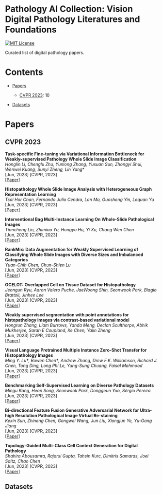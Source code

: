 # Pathology AI Collection: Vision Digital Pathology Literatures and Foundations

[![MIT License](https://img.shields.io/badge/license-MIT-green.svg)](https://opensource.org/licenses/MIT) 

Curated list of digital pathology papers.



# Contents
<!-- - [Pathology AI](#pathology) -->
- [Papers](#papers)
  - [CVPR 2023](#cvpr-2023): 10

- [Datasets](#datasets)
  <!-- - [Abdomen](#abdomen) -->

# Papers

## CVPR 2023

**Task-specific Fine-tuning via Variational Information Bottleneck for Weakly-supervised Pathology Whole Slide Image Classification** \
*Honglin Li, Chenglu Zhu, Yunlong Zhang, Yuxuan Sun, Zhongyi Shui, Wenwei Kuang, Sunyi Zheng, Lin Yang** \
[Jun, 2023] [CVPR, 2023] \
[[Paper](https://openaccess.thecvf.com/content/CVPR2023/papers/Li_Task-Specific_Fine-Tuning_via_Variational_Information_Bottleneck_for_Weakly-Supervised_Pathology_Whole_CVPR_2023_paper.pdf)] 

**Histopathology Whole Slide Image Analysis with Heterogeneous Graph Representation Learning** \
*Tsai Hor Chan, Fernando Julio Cendra, Lan Ma, Guosheng Yin, Lequan Yu* \
[Jun, 2023] [CVPR, 2023] \
[[Paper](https://openaccess.thecvf.com/content/CVPR2023/papers/Chan_Histopathology_Whole_Slide_Image_Analysis_With_Heterogeneous_Graph_Representation_Learning_CVPR_2023_paper.pdf)] 

**Interventional Bag Multi-Instance Learning On Whole-Slide Pathological Images** \
*Tiancheng Lin, Zhimiao Yu, Hongyu Hu, Yi Xu, Chang Wen Chen* \
[Jun, 2023] [CVPR, 2023] \
[[Paper](https://openaccess.thecvf.com/content/CVPR2023/papers/Lin_Interventional_Bag_Multi-Instance_Learning_on_Whole-Slide_Pathological_Images_CVPR_2023_paper.pdf)] 

**RankMix: Data Augmentation for Weakly Supervised Learning of Classifying Whole Slide Images with Diverse Sizes and Imbalanced Categories** \
*Yuan-Chih Chen, Chun-Shien Lu* \
[Jun, 2023] [CVPR, 2023] \
[[Paper](https://openaccess.thecvf.com/content/CVPR2023/papers/Chen_RankMix_Data_Augmentation_for_Weakly_Supervised_Learning_of_Classifying_Whole_CVPR_2023_paper.pdf)] 

**OCELOT: Overlapped Cell on Tissue Dataset for Histopathology** \
*Jeongun Ryu, Aaron Valero Puche, JaeWoong Shin, Seonwook Park, Biagio Brattoli, Jinhee Lee* \
[Jun, 2023] [CVPR, 2023] \
[[Paper](https://openaccess.thecvf.com/content/CVPR2023/papers/Ryu_OCELOT_Overlapped_Cell_on_Tissue_Dataset_for_Histopathology_CVPR_2023_paper.pdf)]

**Weakly supervised segmentation with point annotations for histopathology images via contrast-based variational model** \
*Hongrun Zhang, Liam Burrows, Yanda Meng, Declan Sculthorpe, Abhik Mukherjee, Sarah E Coupland, Ke Chen, Yalin Zheng* \
[Jun, 2023] [CVPR, 2023] \
[[Paper](https://openaccess.thecvf.com/content/CVPR2023/papers/Zhang_Weakly_Supervised_Segmentation_With_Point_Annotations_for_Histopathology_Images_via_CVPR_2023_paper.pdf)]

**Visual Language Pretrained Multiple Instance Zero-Shot Transfer for Histopathology Images** \
*Ming Y. Lu†, Bowen Chen†, Andrew Zhang, Drew F.K. Williamson, Richard J. Chen, Tong Ding, Long Phi Le, Yung-Sung Chuang, Faisal Mahmood* \
[Jun, 2023] [CVPR, 2023] \
[[Paper](https://openaccess.thecvf.com/content/CVPR2023/papers/Lu_Visual_Language_Pretrained_Multiple_Instance_Zero-Shot_Transfer_for_Histopathology_Images_CVPR_2023_paper.pdf)]

**Benchmarking Self-Supervised Learning on Diverse Pathology Datasets** \
*Mingu Kang, Heon Song, Seonwook Park, Donggeun Yoo, Sérgio Pereira* \
[Jun, 2023] [CVPR, 2023] \
[[Paper](https://openaccess.thecvf.com/content/CVPR2023/papers/Kang_Benchmarking_Self-Supervised_Learning_on_Diverse_Pathology_Datasets_CVPR_2023_paper.pdf)]

**Bi-directional Feature Fusion Generative Adversarial Network for Ultra-high Resolution Pathological Image Virtual Re-staining** \
*Kexin Sun, Zhineng Chen, Gongwei Wang, Jun Liu, Xiongjun Ye, Yu-Gang Jiang* \
[Jun, 2023] [CVPR, 2023] \
[[Paper](https://openaccess.thecvf.com/content/CVPR2023/papers/Sun_Bi-Directional_Feature_Fusion_Generative_Adversarial_Network_for_Ultra-High_Resolution_Pathological_CVPR_2023_paper.pdf)]

**Topology-Guided Multi-Class Cell Context Generation for Digital Pathology** \
*Shahira Abousamra, Rajarsi Gupta, Tahsin Kurc, Dimitris Samaras, Joel Saltz, Chao Chen* \
[Jun, 2023] [CVPR, 2023] \
[[Paper](https://openaccess.thecvf.com/content/CVPR2023/papers/Abousamra_Topology-Guided_Multi-Class_Cell_Context_Generation_for_Digital_Pathology_CVPR_2023_paper.pdf)]

## Datasets

 
<!-- 
## Vertebrae
 - [Large Scale Vertebrae Segmentation Challenge (VerSe)](https://github.com/anjany/verse) [CT]
 - [CTSpine1K](https://github.com/MIRACLE-Center/CTSpine1K) [[Paper](https://arxiv.org/abs/2105.14711)] [CT]
 
## Total Body
 - [Totalsegmentator](https://zenodo.org/record/6802614) [CT] -->
 


